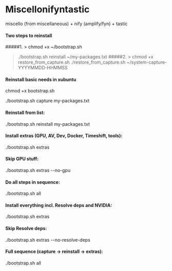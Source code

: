 # Miscellonifyntastic
miscello (from miscellaneous) + nify (amplify/fyn) + tastic

#### Two steps to reinstall 

#####1. > chmod +x ~/bootstrap.sh
> ./bootstrap.sh reinstall ~/my-packages.txt
#####2. > chmod +x restore_from_capture.sh
> ./restore_from_capture.sh ~/system-capture-YYYYMMDD-HHMMSS


#### Reinstall basic needs in xubuntu

chmod +x bootstrap.sh

./bootstrap.sh capture my-packages.txt

#### Reinstall from list:

./bootstrap.sh reinstall my-packages.txt

#### Install extras (GPU, AV, Dev, Docker, Timeshift, tools):

./bootstrap.sh extras

#### Skip GPU stuff:

./bootstrap.sh extras --no-gpu

#### Do all steps in sequence:

./bootstrap.sh all

#### Install everything incl. Resolve deps and NVIDIA:
./bootstrap.sh extras

#### Skip Resolve deps:
./bootstrap.sh extras --no-resolve-deps

#### Full sequence (capture -> reinstall -> extras):
./bootstrap.sh all

